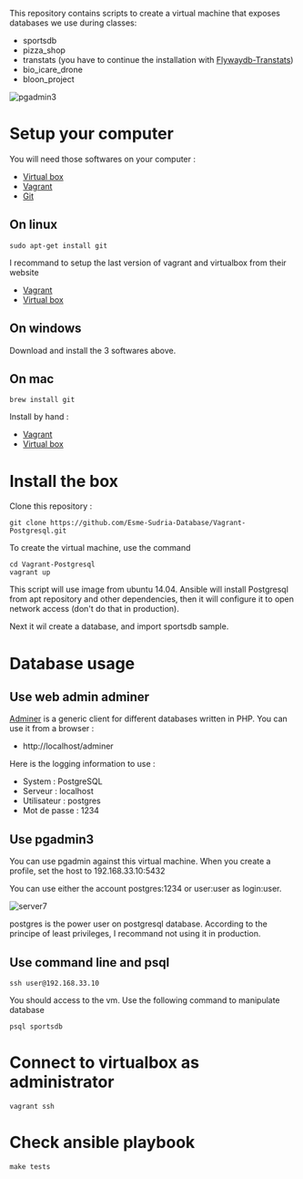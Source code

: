 This repository contains scripts to create a virtual machine that exposes databases we use
during classes:

* sportsdb
* pizza_shop
* transtats (you have to continue the installation with [Flywaydb-Transtats](https://github.com/Esme-Sudria-Database/Flywaydb-Transtats))
* bio_icare_drone
* bloon_project

![pgadmin3](https://cloud.githubusercontent.com/assets/159559/10293161/9bb4f68c-6ba2-11e5-8759-8c9caa0e20d3.png)

Setup your computer
====================

You will need those softwares on your computer :

* [Virtual box](https://www.virtualbox.org/)
* [Vagrant](https://www.vagrantup.com/)
* [Git](https://git-scm.com/)

On linux
---------

```
sudo apt-get install git
```

I recommand to setup the last version of vagrant and virtualbox from their website

* [Vagrant](https://www.vagrantup.com/)
* [Virtual box](https://www.virtualbox.org/)

On windows
-----------

Download and install the 3 softwares above.

On mac
-------

```
brew install git
```

Install by hand :

* [Vagrant](https://www.vagrantup.com/)
* [Virtual box](https://www.virtualbox.org/)

Install the box
================

Clone this repository :

```
git clone https://github.com/Esme-Sudria-Database/Vagrant-Postgresql.git
```

To create the virtual machine, use the command

    cd Vagrant-Postgresql
    vagrant up

This script will use image from ubuntu 14.04. Ansible will install Postgresql from apt repository and other dependencies, then it will configure it to open network access (don't do that in production).

Next it wil create a database, and import sportsdb sample.

Database usage
================

Use web admin adminer
------------------------

[Adminer](https://www.adminer.org/) is a generic client for different databases written in PHP.
You can use it from a browser :

* http://localhost/adminer

Here is the logging information to use :

* System : PostgreSQL
* Serveur : localhost
* Utilisateur : postgres
* Mot de passe : 1234

Use pgadmin3
--------------

You can use pgadmin against this virtual machine. When you create a profile, set the host to 192.168.33.10:5432

You can use either the account postgres:1234 or user:user as login:user.

![server7](https://cloud.githubusercontent.com/assets/159559/10293207/d3642ec2-6ba2-11e5-8c4f-8a39e3f1c7f3.png)

postgres is the power user on postgresql database. According to the principe of least privileges, I recommand not using it in production.

Use command line and psql
--------------------------

    ssh user@192.168.33.10

You should access to the vm. Use the following command to manipulate database

    psql sportsdb

Connect to virtualbox as administrator
=======================================

    vagrant ssh

Check ansible playbook
=======================

    make tests
